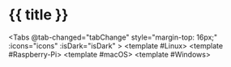 <script setup>
   import { ref, computed, onMounted } from 'vue'
   import installOlaresLinux from './install-olares-linux.md'
   import installOlaresRaspberryPi from './install-olares-raspberry-pi.md'
   import installOlaresMac from './install-olares-mac.md'
   import installOlaresInstallOlaresWindows from './install-olares-windows.md'
   import { useData } from 'vitepress'

   const { isDark } = useData()
   const tabActiveIndex = ref(0)
   const randomKey = ref('RandomKey')
   const title = computed(()=> titles[tabActiveIndex.value])
   const titles = ['Install Olares on Linux', 'Install Olares on Raspberry Pi', 'Install Olares on Mac', 'Install Olares on Windows']

   const icons = ['linux-brands-solid', 'raspberry-pi-brands-solid', 'apple-brands-solid', 'windows-brands-solid']
   const icons_light = computed(() => icons.map(item => `/images/manual/icons/${item}.svg`))
   const icons_dark = computed(() => icons.map(item => `/images/manual/icons/${item}-dark.svg`))

   function tabChange(tab, index) {
      tabActiveIndex.value = index
   }

   onMounted(() => {
      setTimeout(() => {
         randomKey.value = Math.random()
      }, 300)
   })
   

</script>

# {{ title }}

<span style="display:none;opacity: 0;">{{randomKey}}</span>

<Tabs @tab-changed="tabChange" style="margin-top: 16px;" :icons="icons" :isDark="isDark" >
<template #Linux>
<installOlaresLinux/>
</template>
<template #Raspberry-Pi>
<installOlaresRaspberryPi />
</template>
<template #macOS>
<installOlaresMac />
</template>
<template #Windows>
<installOlaresInstallOlaresWindows />
</template>
</Tabs>
